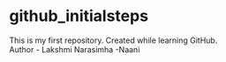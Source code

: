 # github_initialsteps
This is my first repository. Created while learning GitHub.
<br>
Author - Lakshmi Narasimha -Naani
